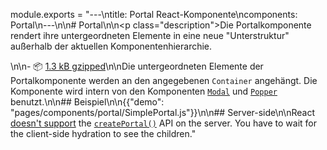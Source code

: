 module.exports = "---\ntitle: Portal React-Komponente\ncomponents: Portal\n---\n\n# Portal\n\n<p class=\"description\">Die Portalkomponente rendert ihre untergeordneten Elemente in eine neue \"Unterstruktur\" außerhalb der aktuellen Komponentenhierarchie.</p>\n\n- 📦 [1.3 kB gzipped](/size-snapshot)\n\nDie untergeordneten Elemente der Portalkomponente werden an den angegebenen `Container` angehängt. Die Komponente wird intern von den Komponenten [`Modal`](/components/modal/) und [`Popper`](/components/popper/) benutzt.\n\n## Beispiel\n\n{{\"demo\": \"pages/components/portal/SimplePortal.js\"}}\n\n## Server-side\n\nReact [doesn't support](https://github.com/facebook/react/issues/13097) the [`createPortal()`](https://reactjs.org/docs/portals.html) API on the server. You have to wait for the client-side hydration to see the children."